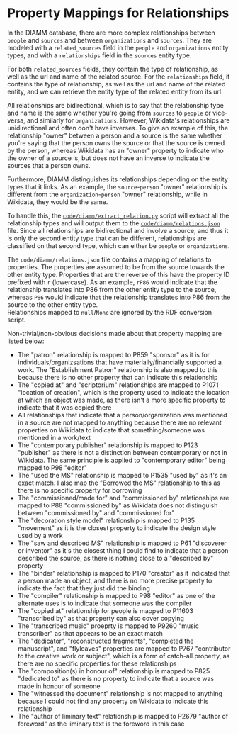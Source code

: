 # Property Mappings for Relationships

In the DIAMM database, there are more complex relationships between `people` and `sources` and between `organizations` and `sources`. They are modeled with a `related_sources` field in the `people` and `organizations` entity types, and with a `relationships` field in the `sources` entity type.

For both `related_sources` fields, they contain the type of relationship, as well as the url and name of the related source. For the `relationships` field, it contains the type of relationship, as well as the url and name of the related entity, and we can retrieve the entity type of the related entity from its url.

All relationships are bidirectional, which is to say that the relationship type and name is the same whether you're going from `sources` to `people` or vice-versa, and similarly for `organizations`. However, Wikidata's relationships are unidirectional and often don't have inverses. To give an example of this, the relationship "owner" between a person and a source is the same whether you're saying that the person owns the source or that the source is owned by the person, whereas Wikidata has an "owner" property to indicate who the owner of a source is, but does not have an inverse to indicate the sources that a person owns.

Furthermore, DIAMM distinguishes its relationships depending on the entity types that it links. As an example, the `source`-`person` "owner" relationship is different from the `organization`-`person` "owner" relationship, while in Wikidata, they would be the same.

To handle this, the [`code/diamm/extract_relation.py`](/code/diamm/extract_relations.py) script will extract all the relationship types and will output them to the [`code/diamm/relations.json`](/code/diamm/relations.json) file. Since all relationships are bidirectional and involve a source, and thus it is only the second entity type that can be different, relationships are classified on that second type, which can either be `people` or `organizations`.

The `code/diamm/relations.json` file contains a mapping of relations to properties. The properties are assumed to be from the source towards the other entity type. Properties that are the reverse of this have the property ID prefixed with `r` (lowercase). As an example, `rP86` would indicate that the relationship translates into P86 from the other entity type to the source, whereas `P86` would indicate that the relationship translates into P86 from the source to the other entity type.  
Relationships mapped to `null`/`None` are ignored by the RDF conversion script.

Non-trivial/non-obvious decisions made about that property mapping are listed below:

- The "patron" relationship is mapped to P859 "sponsor" as it is for individuals/organizsations that have materially/financially supported a work. The "Establishment Patron" relationship is also mapped to this because there is no other property that can indicate this relationship
- The "copied at" and "scriptorium" relationships are mapped to P1071 "location of creation", which is the property used to indicate the location at which an object was made, as there isn't a more specific property to indicate that it was copied there
- All relationships that indicate that a person/organization was mentioned in a source are not mapped to anything because there are no relevant properties on Wikidata to indicate that something/someone was mentioned in a work/text
- The "contemporary publisher" relationship is mapped to P123 "publisher" as there is not a distinction between contemporary or not in Wikidata. The same principle is applied to "contemporary editor" being mapped to P98 "editor"
- The "used the MS" relationship is mapped to P1535 "used by" as it's an exact match. I also map the "Borrowed the MS" relationship to this as there is no specific property for borrowing
- The "commissioned/made for" and "commissioned by" relationships are mapped to P88 "commissioned by" as Wikidata does not distinguish between "commissioned by" and "commissioned for"
- The "decoration style model" relationship is mapped to P135 "movement" as it is the closest property to indicate the design style used by a work
- The "saw and described MS" relationship is mapped to P61 "discoverer or inventor" as it's the closest thing I could find to indicate that a person described the source, as there is nothing close to a "described by" property
- The "binder" relationship is mapped to P170 "creator" as it indicated that a person made an object, and there is no more precise property to indicate the fact that they just did the binding
- The "compiler" relationship is mapped to P98 "editor" as one of the alternate uses is to indicate that someone was the compiler
- The "copied at" relationship for people is mapped to P11603 "transcribed by" as that property can also cover copying
- The "transcribed music" proeprty is mapped to P9260 "music transcriber" as that appears to be an exact match
- The "dedicator", "reconstructed fragments", "completed the manuscript", and "flyleaves" properties are mapped to P767 "contributor to the creative work or subject", which is a form of catch-all property, as there are no specific properties for these relationships
- The "composition(s) in honour of" relationship is mapped to P825 "dedicated to" as there is no property to indicate that a source was made in honour of someone
- The "witnessed the document" relationship is not mapped to anything because I could not find any property on Wikidata to indicate this relationship
- The "author of liminary text" relationship is mapped to P2679 "author of foreword" as the liminary text is the foreword in this case

